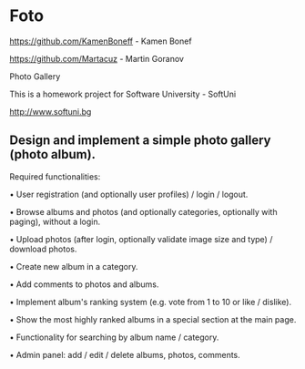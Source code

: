 <h1><b>Foto</b></h1>


https://github.com/KamenBoneff - Kamen Bonef

https://github.com/Martacuz - Martin Goranov

Photo Gallery

This is a homework project for Software University - SoftUni

http://www.softuni.bg


<h2><b>Design and implement a simple photo gallery (photo album).</b></h2>

Required functionalities:

•	User registration (and optionally user profiles) / login / logout.

•	Browse albums and photos (and optionally categories, optionally with paging), without a login.

•	Upload photos (after login, optionally validate image size and type) / download photos.

•	Create new album in a category.

•	Add comments to photos and albums.

•	Implement album's ranking system (e.g. vote from 1 to 10 or like / dislike).

•	Show the most highly ranked albums in a special section at the main page.

•	Functionality for searching by album name / category.

•	Admin panel: add / edit / delete albums, photos, comments.
